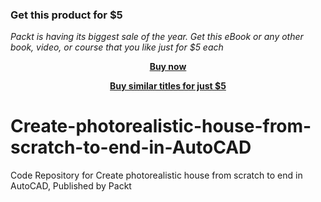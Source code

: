 
### Get this product for $5

<i>Packt is having its biggest sale of the year. Get this eBook or any other book, video, or course that you like just for $5 each</i>


<b><p align='center'>[Buy now](https://packt.link/9781839219993)</p></b>


<b><p align='center'>[Buy similar titles for just $5](https://subscription.packtpub.com/search)</p></b>


# Create-photorealistic-house-from-scratch-to-end-in-AutoCAD
Code Repository for Create photorealistic house from scratch to end in AutoCAD, Published by Packt
